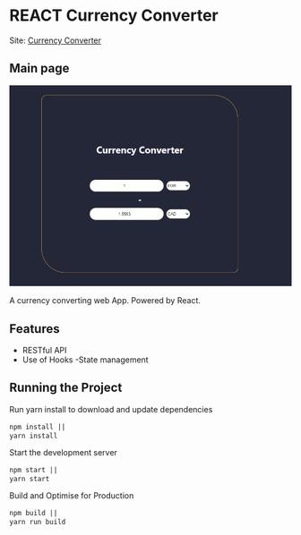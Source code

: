 # REACT Currency Converter



Site: [Currency Converter](https://da-currency-converter.netlify.app/)

## Main page

![Main page](/src/images/preview.png)

A currency converting web App. Powered by React.

## Features

- RESTful API
- Use of Hooks
-State management


## Running the Project

Run yarn install to download and update dependencies

```
npm install ||
yarn install
```

Start the development server

```
npm start ||
yarn start
```

Build and Optimise for Production

```
npm build ||
yarn run build
```
